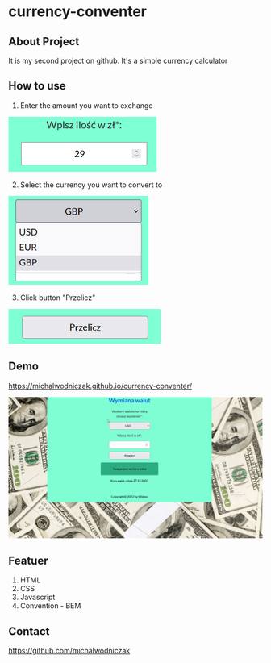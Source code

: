 ﻿# currency-conventer

## About Project
It is my second project on github.
It's a simple currency calculator 

## How to use
1. Enter the amount you want to exchange

![input for amount](img/howToUse-1.png)

2. Select the currency you want to convert to

![select currency](img/selectCurrency.png)

3. Click button "Przelicz"

![button przelicz](img/buttonPrzelicz.png)
## Demo
https://michalwodniczak.github.io/currency-conventer/

![gif - how to use cantor](img/animation.gif)

## Featuer
1. HTML
2. CSS
3. Javascript
4. Convention - BEM

## Contact
https://github.com/michalwodniczak
